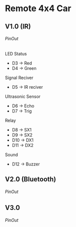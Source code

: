 # Remote 4x4 Car

## V1.0 (IR)
###### PinOut
LED Status
- D3 -> Red
- D4 -> Green

Signal Reciver
- D5 -> IR reciver

Ultrasonic Sensor
- D6 -> Echo 
- D7 -> Trig

Relay
- D8 -> SX1
- D9 -> SX2
- D10 -> DX1
- D11 -> DX2

Sound
- D12 -> Buzzer


## V2.0 (Bluetooth)
###### PinOut

## V3.0
###### PinOut